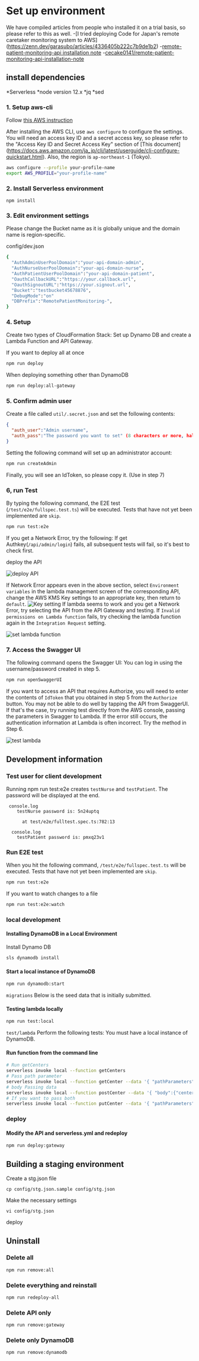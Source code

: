 # Set up environment

We have compiled articles from people who installed it on a trial basis, so please refer to this as well.
-[I tried deploying Code for Japan's remote caretaker monitoring system to AWS] (https://zenn.dev/garasubo/articles/4336405b222c7b9de1b2)
-[remote-patient-monitoring-api installation note](https://note.com/siumaiuma/n/n2dd3f3d9a8ab)
-[cecake0141/remote-patient-monitoring-api-installation-note](https://github.com/icecake0141/remote-patient-monitoring-api-installation-note/wiki)


## install dependencies

*Serverless
*node version 12.x
*jq
*sed

### 1. Setup aws-cli
Follow [this AWS instruction](https://docs.aws.amazon.com/ja_jp/cli/latest/userguide/install-cliv2.html)

After installing the AWS CLI, use `aws configure` to configure the settings.
You will need an access key ID and a secret access key, so please refer to the "Access Key ID and Secret Access Key" section of [This document] (https://docs.aws.amazon.com/ja_jp/cli/latest/userguide/cli-configure-quickstart.html).
Also, the region is `ap-northeast-1` (Tokyo).

````bash
aws configure --profile your-profile-name
export AWS_PROFILE="your-profile-name"
````

### 2. Install Serverless environment
`npm install`

### 3. Edit environment settings

Please change the Bucket name as it is globally unique and the domain name is region-specific.

config/dev.json

````bash
{
  "AuthAdminUserPoolDomain":"your-api-domain-admin",
  "AuthNurseUserPoolDomain":"your-api-domain-nurse",
  "AuthPatientUserPoolDomain":"your-api-domain-patient",
  "OauthCallbackURL":"https://your.callback.url",
  "OauthSignoutURL":"https://your.signout.url",
  "Bucket":"testbucket45678876",
  "DebugMode":"on"
  "DBPrefix":"RemotePatientMonitoring-",
}
````

### 4. Setup
Create two types of CloudFormation Stack: Set up Dynamo DB and create a Lambda Function and API Gateway.

If you want to deploy all at once

````bash
npm run deploy
````

When deploying something other than DynamoDB

````bash
npm run deploy:all-gateway
````

### 5. Confirm admin user

Create a file called `util/.secret.json` and set the following contents:

````json
{
  "auth_user":"Admin username",
  "auth_pass":"The password you want to set" (8 characters or more, half-width alphanumeric lowercase, half-width alphanumeric uppercase, and symbols always include one character)
}
````

Setting the following command will set up an administrator account:

````bash
npm run createAdmin
````

Finally, you will see an IdToken, so please copy it. (Use in step 7)
### 6, run Test


By typing the following command, the E2E test (`/test/e2e/fullspec.test.ts`) will be executed.
Tests that have not yet been implemented are `skip`.

````bash
npm run test:e2e
````

If you get a Network Error, try the following:
If get Authkey(`/api/admin/login`) fails, all subsequent tests will fail, so it's best to check first.

deploy the API

![deploy API](images/deployAPI.png)

If Network Error appears even in the above section, select `Environment variables` in the lambda management screen of the corresponding API, change the AWS KMS Key settings to an appropriate key, then return to `default`.
![Key setting](images/key-change.png)
If lambda seems to work and you get a Network Error, try selecting the API from the API Gateway and testing. If `Invalid permissions on Lambda function` fails, try checking the lambda function again in the `Integration Request` setting.

![set lambda function](images/set-lambda-function.png)

### 7. Access the Swagger UI

The following command opens the Swagger UI: You can log in using the username/password created in step 5.

````bash
npm run openSwaggerUI
````

If you want to access an API that requires Authorize, you will need to enter the contents of `IdToken` that you obtained in step 5 from the `Authorize` button.
You may not be able to do well by tapping the API from SwaggerUI. If that's the case, try running test directly from the AWS console, passing the parameters in Swagger to Lambda. If the error still occurs, the authentication information at Lambda is often incorrect. Try the method in Step 6.

![test lambda](images/test-lambda.png)

## Development information

### Test user for client development

Running npm run test:e2e creates `testNurse` and `testPatient`. The password will be displayed at the end.

```:bash
 console.log
    testNurse password is: 5n24uptq

      at test/e2e/fulltest.spec.ts:782:13

  console.log
    testPatient password is: pmxq23v1
````

### Run E2E test
When you hit the following command, `/test/e2e/fullspec.test.ts` will be executed.
Tests that have not yet been implemented are `skip`.

````bash
npm run test:e2e
````

If you want to watch changes to a file

````bash
npm run test:e2e:watch
````


### local development

#### Installing DynamoDB in a Local Environment

Install Dynamo DB

````bash
sls dynamodb install
````

#### Start a local instance of DynamoDB

````bash
npm run dynamodb:start
````

`migrations` Below is the seed data that is initially submitted.

#### Testing lambda locally

````bash
npm run test:local
````
`test/lambda` Perform the following tests: You must have a local instance of DynamoDB.

#### Run function from the command line

````bash
# Run getCenters
serverless invoke local --function getCenters
# Pass path parameter
serverless invoke local --function getCenter --data '{ "pathParameters": {"centerId":"c2c43259-2708-4f4f-98d4-d57f72ecac70"}}'
# body Passing data
serverless invoke local --function postCenter --data '{ "body":{"centerName":"test4"}}'
# If you want to pass both
serverless invoke local --function putCenter --data '{ "pathParameters": {"centerId":"ccbcebd7-3186-43c2-9cc0-ff6e83ed9dd8"}, "body":{"centerName":"mycenter1"}}'
````

### deploy

#### Modify the API and serverless.yml and redeploy

````bash
npm run deploy:gateway
````

## Building a staging environment

Create a stg.json file

`cp config/stg.json.sample config/stg.json`

Make the necessary settings

`vi config/stg.json`

deploy
## Uninstall

### Delete all

````bash
npm run remove:all
````

### Delete everything and reinstall

````bash
npm run redeploy-all
````

### Delete API only
````bash
npm run remove:gateway
````

### Delete only DynamoDB

````bash
npm run remove:dynamodb
````